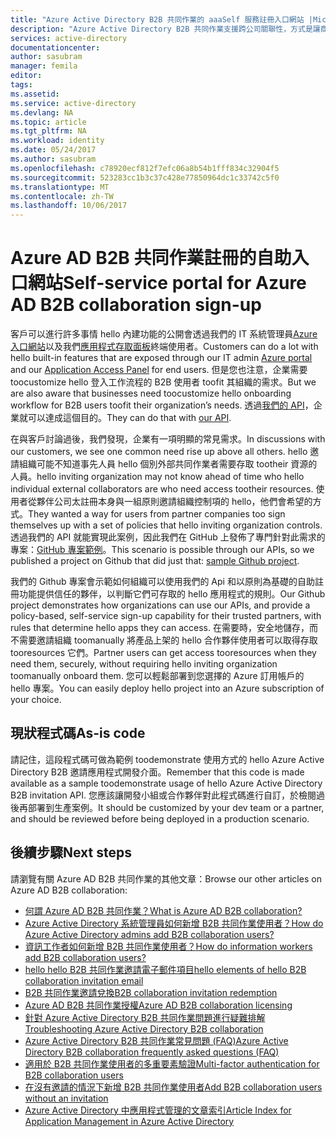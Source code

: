 ```yaml
---
title: "Azure Active Directory B2B 共同作業的 aaaSelf 服務註冊入口網站 |Microsoft 文件"
description: "Azure Active Directory B2B 共同作業支援跨公司關聯性，方式是讓商務夥伴 tooselectively 存取公司的應用程式"
services: active-directory
documentationcenter: 
author: sasubram
manager: femila
editor: 
tags: 
ms.assetid: 
ms.service: active-directory
ms.devlang: NA
ms.topic: article
ms.tgt_pltfrm: NA
ms.workload: identity
ms.date: 05/24/2017
ms.author: sasubram
ms.openlocfilehash: c78920ecf812f7efc06a8b54b1fff834c32904f5
ms.sourcegitcommit: 523283cc1b3c37c428e77850964dc1c33742c5f0
ms.translationtype: MT
ms.contentlocale: zh-TW
ms.lasthandoff: 10/06/2017
---
```

# <a name="self-service-portal-for-azure-ad-b2b-collaboration-sign-up"></a><span data-ttu-id="8a31a-103">Azure AD B2B 共同作業註冊的自助入口網站</span><span class="sxs-lookup"><span data-stu-id="8a31a-103">Self-service portal for Azure AD B2B collaboration sign-up</span></span>

<span data-ttu-id="8a31a-104">客戶可以進行許多事情 hello 內建功能的公開會透過我們的 IT 系統管理員[Azure 入口網站](https://portal.azure.com)以及我們[應用程式存取面板](https://myapps.microsoft.com)終端使用者。</span><span class="sxs-lookup"><span data-stu-id="8a31a-104">Customers can do a lot with hello built-in features that are exposed through our IT admin [Azure portal](https://portal.azure.com) and our [Application Access Panel](https://myapps.microsoft.com) for end users.</span></span> <span data-ttu-id="8a31a-105">但是您也注意，企業需要 toocustomize hello 登入工作流程的 B2B 使用者 toofit 其組織的需求。</span><span class="sxs-lookup"><span data-stu-id="8a31a-105">But we are also aware that businesses need toocustomize hello onboarding workflow for B2B users toofit their organization’s needs.</span></span> <span data-ttu-id="8a31a-106">透過[我們的 API](https://developer.microsoft.com/graph/docs/api-reference/v1.0/resources/invitation)，企業就可以達成這個目的。</span><span class="sxs-lookup"><span data-stu-id="8a31a-106">They can do that with [our API](https://developer.microsoft.com/graph/docs/api-reference/v1.0/resources/invitation).</span></span>

<span data-ttu-id="8a31a-107">在與客戶討論過後，我們發現，企業有一項明顯的常見需求。</span><span class="sxs-lookup"><span data-stu-id="8a31a-107">In discussions with our customers, we see one common need rise up above all others.</span></span> <span data-ttu-id="8a31a-108">hello 邀請組織可能不知道事先人員 hello 個別外部共同作業者需要存取 tootheir 資源的人員。</span><span class="sxs-lookup"><span data-stu-id="8a31a-108">hello inviting organization may not know ahead of time who hello individual external collaborators are who need access tootheir resources.</span></span> <span data-ttu-id="8a31a-109">使用者從夥伴公司太註冊本身與一組原則邀請組織控制項的 hello，他們會希望的方式。</span><span class="sxs-lookup"><span data-stu-id="8a31a-109">They wanted a way for users from partner companies too sign themselves up with a set of policies that hello inviting organization controls.</span></span> <span data-ttu-id="8a31a-110">透過我們的 API 就能實現此案例，因此我們在 GitHub 上發佈了專門針對此需求的專案：[GitHub 專案範例](https://github.com/Azure/active-directory-dotnet-graphapi-b2bportal-web)。</span><span class="sxs-lookup"><span data-stu-id="8a31a-110">This scenario is possible through our APIs,  so we published a project on Github that did just that: [sample Github project](https://github.com/Azure/active-directory-dotnet-graphapi-b2bportal-web).</span></span>

<span data-ttu-id="8a31a-111">我們的 Github 專案會示範如何組織可以使用我們的 Api 和以原則為基礎的自助註冊功能提供信任的夥伴，以判斷它們可存取的 hello 應用程式的規則。</span><span class="sxs-lookup"><span data-stu-id="8a31a-111">Our Github project demonstrates how organizations can use our APIs, and provide a policy-based, self-service sign-up capability for their trusted partners, with rules that determine hello apps they can access.</span></span> <span data-ttu-id="8a31a-112">在需要時，安全地儲存，而不需要邀請組織 toomanually 將產品上架的 hello 合作夥伴使用者可以取得存取 tooresources 它們。</span><span class="sxs-lookup"><span data-stu-id="8a31a-112">Partner users can get access tooresources when they need them, securely, without requiring hello inviting organization toomanually onboard them.</span></span> <span data-ttu-id="8a31a-113">您可以輕鬆部署到您選擇的 Azure 訂用帳戶的 hello 專案。</span><span class="sxs-lookup"><span data-stu-id="8a31a-113">You can easily deploy hello project into an Azure subscription of your choice.</span></span>

## <a name="as-is-code"></a><span data-ttu-id="8a31a-114">現狀程式碼</span><span class="sxs-lookup"><span data-stu-id="8a31a-114">As-is code</span></span>

<span data-ttu-id="8a31a-115">請記住，這段程式碼可做為範例 toodemonstrate 使用方式的 hello Azure Active Directory B2B 邀請應用程式開發介面。</span><span class="sxs-lookup"><span data-stu-id="8a31a-115">Remember that this code is made available as a sample toodemonstrate usage of hello Azure Active Directory B2B invitation API.</span></span> <span data-ttu-id="8a31a-116">您應該讓開發小組或合作夥伴對此程式碼進行自訂，於檢閱過後再部署到生產案例。</span><span class="sxs-lookup"><span data-stu-id="8a31a-116">It should be customized by your dev team or a partner, and should be reviewed before being deployed in a production scenario.</span></span>

## <a name="next-steps"></a><span data-ttu-id="8a31a-117">後續步驟</span><span class="sxs-lookup"><span data-stu-id="8a31a-117">Next steps</span></span>

<span data-ttu-id="8a31a-118">請瀏覽有關 Azure AD B2B 共同作業的其他文章：</span><span class="sxs-lookup"><span data-stu-id="8a31a-118">Browse our other articles on Azure AD B2B collaboration:</span></span>
* [<span data-ttu-id="8a31a-119">何謂 Azure AD B2B 共同作業？</span><span class="sxs-lookup"><span data-stu-id="8a31a-119">What is Azure AD B2B collaboration?</span></span>](active-directory-b2b-what-is-azure-ad-b2b.md)
* [<span data-ttu-id="8a31a-120">Azure Active Directory 系統管理員如何新增 B2B 共同作業使用者？</span><span class="sxs-lookup"><span data-stu-id="8a31a-120">How do Azure Active Directory admins add B2B collaboration users?</span></span>](active-directory-b2b-admin-add-users.md)
* [<span data-ttu-id="8a31a-121">資訊工作者如何新增 B2B 共同作業使用者？</span><span class="sxs-lookup"><span data-stu-id="8a31a-121">How do information workers add B2B collaboration users?</span></span>](active-directory-b2b-iw-add-users.md)
* [<span data-ttu-id="8a31a-122">hello hello B2B 共同作業邀請電子郵件項目</span><span class="sxs-lookup"><span data-stu-id="8a31a-122">hello elements of hello B2B collaboration invitation email</span></span>](active-directory-b2b-invitation-email.md)
* [<span data-ttu-id="8a31a-123">B2B 共同作業邀請兌換</span><span class="sxs-lookup"><span data-stu-id="8a31a-123">B2B collaboration invitation redemption</span></span>](active-directory-b2b-redemption-experience.md)
* [<span data-ttu-id="8a31a-124">Azure AD B2B 共同作業授權</span><span class="sxs-lookup"><span data-stu-id="8a31a-124">Azure AD B2B collaboration licensing</span></span>](active-directory-b2b-licensing.md)
* [<span data-ttu-id="8a31a-125">針對 Azure Active Directory B2B 共同作業問題進行疑難排解</span><span class="sxs-lookup"><span data-stu-id="8a31a-125">Troubleshooting Azure Active Directory B2B collaboration</span></span>](active-directory-b2b-troubleshooting.md)
* [<span data-ttu-id="8a31a-126">Azure Active Directory B2B 共同作業常見問題 (FAQ)</span><span class="sxs-lookup"><span data-stu-id="8a31a-126">Azure Active Directory B2B collaboration frequently asked questions (FAQ)</span></span>](active-directory-b2b-faq.md)
* [<span data-ttu-id="8a31a-127">適用於 B2B 共同作業使用者的多重要素驗證</span><span class="sxs-lookup"><span data-stu-id="8a31a-127">Multi-factor authentication for B2B collaboration users</span></span>](active-directory-b2b-mfa-instructions.md)
* [<span data-ttu-id="8a31a-128">在沒有邀請的情況下新增 B2B 共同作業使用者</span><span class="sxs-lookup"><span data-stu-id="8a31a-128">Add B2B collaboration users without an invitation</span></span>](active-directory-b2b-add-user-without-invite.md)
* [<span data-ttu-id="8a31a-129">Azure Active Directory 中應用程式管理的文章索引</span><span class="sxs-lookup"><span data-stu-id="8a31a-129">Article Index for Application Management in Azure Active Directory</span></span>](active-directory-apps-index.md)